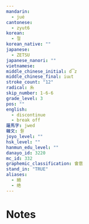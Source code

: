 ```yaml
---
mandarin:
  - jué
cantonese:
  - zyut6
korean:
  - 절
korean_native: ""
japanese:
  - ZETSU
japanese_nanori: ""
vietnamese:
middle_chinese_initial: d͡z
middle_chinese_final: iuᴇt
stroke_count: "12"
radical: 糸
skip_number: 1-6-6
grade_level: 3
pos: ""
english:
  - discontinue
  - break off
羅馬字: jwed
韓文: 줟
joyo_level: ""
hsk_level: ""
hanmun_edu_level: ""
danayo_id: 3220
mc_id: 332
graphemic_classification: 會意
stand_in: "TRUE"
aliases:
  - 絕
  - 绝
---
```


# Notes
